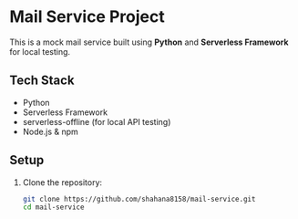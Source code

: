 # Mail Service Project

This is a mock mail service built using **Python** and **Serverless Framework** for local testing.

## Tech Stack
- Python 
- Serverless Framework
- serverless-offline (for local API testing)
- Node.js & npm

## Setup

1. Clone the repository:
   ```bash
   git clone https://github.com/shahana8158/mail-service.git
   cd mail-service
